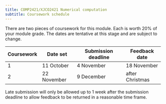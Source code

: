 ```yaml
---
title: COMP2421/XJCO2421 Numerical computation
subtitle: Coursework schedule
---
```


There are two pieces of coursework for this module. Each is worth 20% of your module grade.
The dates are tentative at this stage and are subject to change.


| Coursework | Date set    | Submission deadline | Feedback date   |
|------------|-------------|---------------------|-----------------|
| 1          | 11 October  | 4 November          | 18 November     |
| 2          | 22 November | 9 December          | after Christmas |

Late submission will only be allowed up to 1 week after the submission deadline to allow feedback to be returned in a reasonable time frame.
